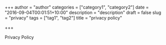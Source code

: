 +++
author = "author"
categories = ["category1", "category2"]
date = "2016-09-04T00:01:51+10:00"
description = "description"
draft = false
slug = "privacy"
tags = ["tag1", "tag2"]
title = "privacy policy"

+++

Privacy Policy
